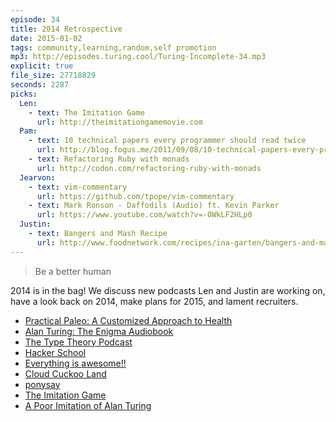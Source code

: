 ```yaml
---
episode: 34
title: 2014 Retrospective
date: 2015-01-02
tags: community,learning,random,self promotion
mp3: http://episodes.turing.cool/Turing-Incomplete-34.mp3
explicit: true
file_size: 27718829
seconds: 2287
picks:
  Len:
    - text: The Imitation Game
      url: http://theimitationgamemovie.com
  Pam:
    - text: 10 technical papers every programmer should read twice
      url: http://blog.fogus.me/2011/09/08/10-technical-papers-every-programmer-should-read-at-least-twice/
    - text: Refactoring Ruby with monads
      url: http://codon.com/refactoring-ruby-with-monads
  Jearvon:
    - text: vim-commentary
      url: https://github.com/tpope/vim-commentary
    - text: Mark Ronson - Daffodils (Audio) ft. Kevin Parker
      url: https://www.youtube.com/watch?v=-OWkLF2HLp0
  Justin:
    - text: Bangers and Mash Recipe
      url: http://www.foodnetwork.com/recipes/ina-garten/bangers-and-mash-recipe.html
---
```


> Be a better human

2014 is in the bag! We discuss new podcasts Len and Justin are working on, have a look back on 2014, make plans for 2015, and lament recruiters.

* [Practical Paleo: A Customized Approach to Health](http://www.amazon.com/Practical-Paleo-Customized-Whole-Foods-Lifestyle/dp/1936608758)
* [Alan Turing: The Enigma Audiobook](http://www.audible.com/pd/Bios-Memoirs/Alan-Turing-The-Enigma-Audiobook/B008DGNBQS/ref=a_search_c4_1_1_srTtl?qid=1419992114&sr=1-1)
* [The Type Theory Podcast](http://typetheorypodcast.com/)
* [Hacker School](https://www.hackerschool.com/)
* [Everything is awesome!!](https://www.youtube.com/watch?v=StTqXEQ2l-Y)
* [Cloud Cuckoo Land](http://en.wikipedia.org/wiki/Cloud_cuckoo_land)
* [ponysay](https://github.com/erkin/ponysay)
* [The Imitation Game](http://theimitationgamemovie.com)
* [A Poor Imitation of Alan Turing](http://www.nybooks.com/blogs/nyrblog/2014/dec/19/poor-imitation-alan-turing/)
